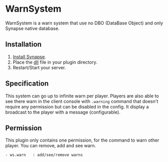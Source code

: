 # WarnSystem
WarnSystem is a warn system that use no DBO (DataBase Object) and only Synapse native database.

## Installation

1. [Install Synapse](https://github.com/SynapseSL/Synapse/wiki#hosting-guides).
2. Place the [dll](https://gitub.com/VT-DevGit/WarnSystem/releases/) file in your plugin directory.
3. Restart/Start your server.

## Specification

This system can go up to infinite warn per player. Players are also able to see there warn in the client console with `.warning` command that doesn't require any permission but can be disabled in the config. It display a broadcast to the player with a message (configurable).

## Permission
This plugin only contains one permission, for the command to warn other player. You can remove, add and see warn.

```
- ws.warn	: add/see/remove warns
```
